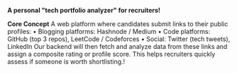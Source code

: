 **A personal "tech portfolio analyzer" for recruiters!**

**Core Concept**
A web platform where candidates submit links to their public profiles:
	• Blogging platforms: Hashnode / Medium
	• Code platforms: GitHub (top 3 repos), LeetCode / Codeforces
	• Social: Twitter (tech tweets), LinkedIn
Our backend will then fetch and analyze data from these links and assign a composite rating or profile score. This helps recruiters quickly assess if someone is worth shortlisting.!
